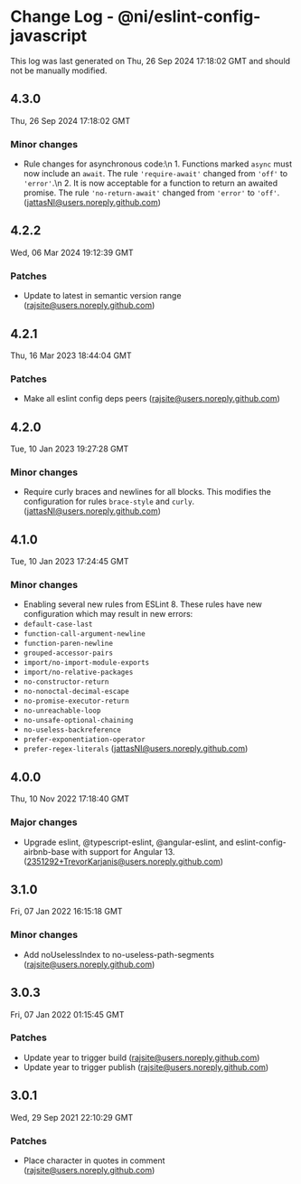 # Change Log - @ni/eslint-config-javascript

This log was last generated on Thu, 26 Sep 2024 17:18:02 GMT and should not be manually modified.

<!-- Start content -->

## 4.3.0

Thu, 26 Sep 2024 17:18:02 GMT

### Minor changes

- Rule changes for asynchronous code:\n 1. Functions marked `async` must now include an `await`. The rule `'require-await'` changed from `'off'` to `'error'`.\n 2. It is now acceptable for a function to return an awaited promise. The rule `'no-return-await'` changed from `'error'` to `'off'`. (jattasNI@users.noreply.github.com)

## 4.2.2

Wed, 06 Mar 2024 19:12:39 GMT

### Patches

- Update to latest in semantic version range (rajsite@users.noreply.github.com)

## 4.2.1

Thu, 16 Mar 2023 18:44:04 GMT

### Patches

- Make all eslint config deps peers (rajsite@users.noreply.github.com)

## 4.2.0

Tue, 10 Jan 2023 19:27:28 GMT

### Minor changes

- Require curly braces and newlines for all blocks. This modifies the configuration for rules `brace-style` and `curly`. (jattasNI@users.noreply.github.com)

## 4.1.0

Tue, 10 Jan 2023 17:24:45 GMT

### Minor changes

- Enabling several new rules from ESLint 8. These rules have new configuration which may result in new errors:
- `default-case-last`
- `function-call-argument-newline`
- `function-paren-newline`
- `grouped-accessor-pairs`
- `import/no-import-module-exports`
- `import/no-relative-packages`
- `no-constructor-return`
- `no-nonoctal-decimal-escape`
- `no-promise-executor-return`
- `no-unreachable-loop`
- `no-unsafe-optional-chaining`
- `no-useless-backreference`
- `prefer-exponentiation-operator`
- `prefer-regex-literals` (jattasNI@users.noreply.github.com)

## 4.0.0

Thu, 10 Nov 2022 17:18:40 GMT

### Major changes

- Upgrade eslint, @typescript-eslint, @angular-eslint, and eslint-config-airbnb-base with support for Angular 13. (2351292+TrevorKarjanis@users.noreply.github.com)

## 3.1.0

Fri, 07 Jan 2022 16:15:18 GMT

### Minor changes

- Add noUselessIndex to no-useless-path-segments (rajsite@users.noreply.github.com)

## 3.0.3

Fri, 07 Jan 2022 01:15:45 GMT

### Patches

- Update year to trigger build (rajsite@users.noreply.github.com)
- Update year to trigger publish (rajsite@users.noreply.github.com)

## 3.0.1

Wed, 29 Sep 2021 22:10:29 GMT

### Patches

- Place character in quotes in comment (rajsite@users.noreply.github.com)
